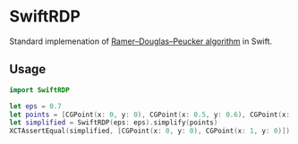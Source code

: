 # SwiftRDP

Standard implemenation of [Ramer–Douglas–Peucker algorithm](https://en.wikipedia.org/wiki/Ramer–Douglas–Peucker_algorithm) in Swift.

## Usage

```swift
import SwiftRDP

let eps = 0.7
let points = [CGPoint(x: 0, y: 0), CGPoint(x: 0.5, y: 0.6), CGPoint(x: 1, y: 0)]
let simplified = SwiftRDP(eps: eps).simplify(points)
XCTAssertEqual(simplified, [CGPoint(x: 0, y: 0), CGPoint(x: 1, y: 0)])
```
